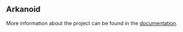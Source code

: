 
## Arkanoid

More information about the project can be found in the [documentation](https://zhongxilu.github.io/Arkanoid/).
